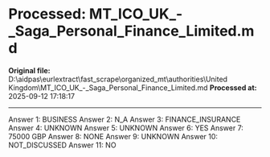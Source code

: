 # Processed: MT_ICO_UK_-_Saga_Personal_Finance_Limited.md

**Original file:** D:\aidpas\eurlextract\fast_scrape\organized_mt\authorities\United Kingdom\MT_ICO_UK_-_Saga_Personal_Finance_Limited.md
**Processed at:** 2025-09-12 17:18:17

---

Answer 1: BUSINESS
Answer 2: N_A
Answer 3: FINANCE_INSURANCE
Answer 4: UNKNOWN
Answer 5: UNKNOWN
Answer 6: YES
Answer 7: 75000 GBP
Answer 8: NONE
Answer 9: UNKNOWN
Answer 10: NOT_DISCUSSED
Answer 11: NO